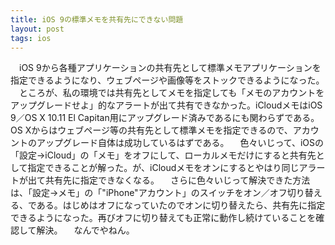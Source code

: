 ```yaml
---
title: iOS 9の標準メモを共有先にできない問題
layout: post
tags: ios
---
```

　iOS 9から各種アプリケーションの共有先として標準メモアプリケーションを指定できるようになり、ウェブページや画像等をストックできるようになった。
　ところが、私の環境では共有先としてメモを指定しても「メモのアカウントをアップグレードせよ」的なアラートが出て共有できなかった。iCloudメモはiOS 9／OS X 10.11 El Capitan用にアップグレード済みであるにも関わらずである。OS Xからはウェブページ等の共有先として標準メモを指定できるので、アカウントのアップグレード自体は成功しているはずである。
　色々いじって、iOSの「設定→iCloud」の「メモ」をオフにして、ローカルメモだけにすると共有先として指定できることが解った。が、iCloudメモをオンにするとやはり同じアラートが出て共有先に指定できなくなる。
　さらに色々いじって解決できた方法は、「設定→メモ」の「"iPhone"アカウント」のスイッチをオン／オフ切り替える、である。はじめはオフになっていたのでオンに切り替えたら、共有先に指定できるようになった。再びオフに切り替えても正常に動作し続けていることを確認して解決。
　なんでやねん。
